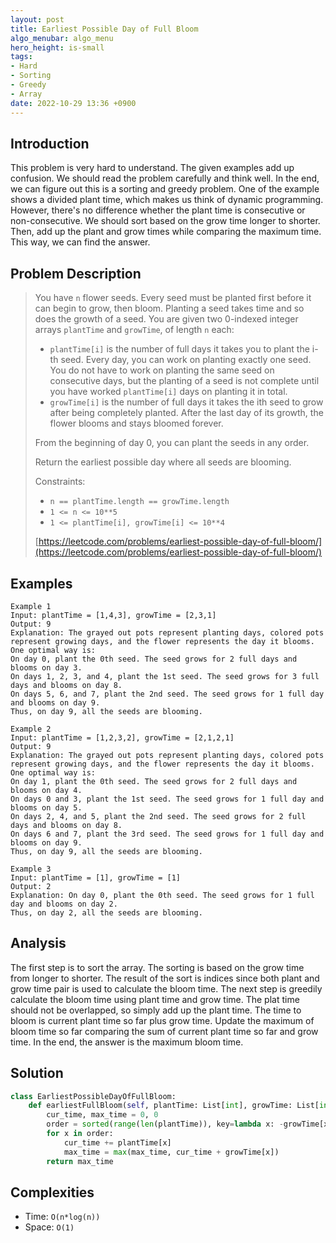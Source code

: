 ```yaml
---
layout: post
title: Earliest Possible Day of Full Bloom
algo_menubar: algo_menu
hero_height: is-small
tags:
- Hard
- Sorting
- Greedy
- Array
date: 2022-10-29 13:36 +0900
---
```

## Introduction
This problem is very hard to understand.
The given examples add up confusion.
We should read the problem carefully and think well.
In the end, we can figure out this is a sorting and greedy problem.
One of the example shows a divided plant time, which makes us think of dynamic programming.
However, there's no difference whether the plant time is consecutive or non-consecutive.
We should sort based on the grow time longer to shorter.
Then, add up the plant and grow times while comparing the maximum time.
This way, we can find the answer.

## Problem Description
> You have `n` flower seeds. Every seed must be planted first before it can begin to grow, then bloom. Planting a seed
> takes time and so does the growth of a seed. You are given two 0-indexed integer arrays `plantTime` and `growTime`,
> of length `n` each:
> - `plantTime[i]` is the number of full days it takes you to plant the i-th seed. Every day, you can work on planting
>    exactly one seed. You do not have to work on planting the same seed on consecutive days, but the planting of a
>    seed is not complete until you have worked `plantTime[i]` days on planting it in total.
> - `growTime[i]` is the number of full days it takes the ith seed to grow after being completely planted. After the
>    last day of its growth, the flower blooms and stays bloomed forever.
>
> From the beginning of day 0, you can plant the seeds in any order.
>
> Return the earliest possible day where all seeds are blooming.
>
> Constraints:
> - `n == plantTime.length == growTime.length`
> - `1 <= n <= 10**5`
> - `1 <= plantTime[i], growTime[i] <= 10**4`
>
> [https://leetcode.com/problems/earliest-possible-day-of-full-bloom/](https://leetcode.com/problems/earliest-possible-day-of-full-bloom/)

## Examples
```
Example 1
Input: plantTime = [1,4,3], growTime = [2,3,1]
Output: 9
Explanation: The grayed out pots represent planting days, colored pots represent growing days, and the flower represents the day it blooms.
One optimal way is:
On day 0, plant the 0th seed. The seed grows for 2 full days and blooms on day 3.
On days 1, 2, 3, and 4, plant the 1st seed. The seed grows for 3 full days and blooms on day 8.
On days 5, 6, and 7, plant the 2nd seed. The seed grows for 1 full day and blooms on day 9.
Thus, on day 9, all the seeds are blooming.
```

```
Example 2
Input: plantTime = [1,2,3,2], growTime = [2,1,2,1]
Output: 9
Explanation: The grayed out pots represent planting days, colored pots represent growing days, and the flower represents the day it blooms.
One optimal way is:
On day 1, plant the 0th seed. The seed grows for 2 full days and blooms on day 4.
On days 0 and 3, plant the 1st seed. The seed grows for 1 full day and blooms on day 5.
On days 2, 4, and 5, plant the 2nd seed. The seed grows for 2 full days and blooms on day 8.
On days 6 and 7, plant the 3rd seed. The seed grows for 1 full day and blooms on day 9.
Thus, on day 9, all the seeds are blooming.
```

```
Example 3
Input: plantTime = [1], growTime = [1]
Output: 2
Explanation: On day 0, plant the 0th seed. The seed grows for 1 full day and blooms on day 2.
Thus, on day 2, all the seeds are blooming.
```

## Analysis
The first step is to sort the array.
The sorting is based on the grow time from longer to shorter.
The result of the sort is indices since both plant and grow time pair is used to calculate the bloom time.
The next step is greedily calculate the bloom time using plant time and grow time.
The plat time should not be overlapped, so simply add up the plant time.
The time to bloom is current plant time so far plus grow time.
Update the maximum of bloom time so far comparing the sum of current plant time so far and grow time.
In the end, the answer is the maximum bloom time.

## Solution
```python
class EarliestPossibleDayOfFullBloom:
    def earliestFullBloom(self, plantTime: List[int], growTime: List[int]) -> int:
        cur_time, max_time = 0, 0
        order = sorted(range(len(plantTime)), key=lambda x: -growTime[x])
        for x in order:
            cur_time += plantTime[x]
            max_time = max(max_time, cur_time + growTime[x])
        return max_time
```

## Complexities
- Time: `O(n*log(n))`
- Space: `O(1)`
